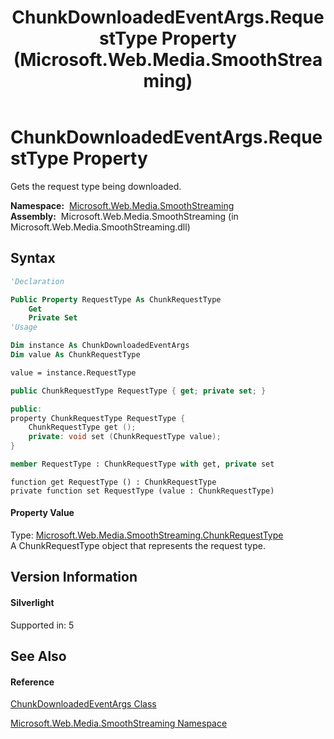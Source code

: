 ﻿---
title: ChunkDownloadedEventArgs.RequestType Property  (Microsoft.Web.Media.SmoothStreaming)
TOCTitle: RequestType Property
ms:assetid: P:Microsoft.Web.Media.SmoothStreaming.ChunkDownloadedEventArgs.RequestType
ms:mtpsurl: https://msdn.microsoft.com/en-us/library/microsoft.web.media.smoothstreaming.chunkdownloadedeventargs.requesttype(v=VS.95)
ms:contentKeyID: 46307752
ms.date: 05/31/2012
mtps_version: v=VS.95
f1_keywords:
- Microsoft.Web.Media.SmoothStreaming.ChunkDownloadedEventArgs.get_RequestType
- Microsoft.Web.Media.SmoothStreaming.ChunkDownloadedEventArgs.set_RequestType
- Microsoft.Web.Media.SmoothStreaming.ChunkDownloadedEventArgs.RequestType
dev_langs:
- CSharp
- JScript
- VB
- FSharp
- c++
api_location:
- Microsoft.Web.Media.SmoothStreaming.dll
api_name:
- Microsoft.Web.Media.SmoothStreaming.ChunkDownloadedEventArgs.get_RequestType
- Microsoft.Web.Media.SmoothStreaming.ChunkDownloadedEventArgs.RequestType
- Microsoft.Web.Media.SmoothStreaming.ChunkDownloadedEventArgs.set_RequestType
api_type:
- Managed
topic_type:
- apiref
- kbSyntax
product_family_name: VS
ROBOTS: INDEX,FOLLOW
---

# ChunkDownloadedEventArgs.RequestType Property

Gets the request type being downloaded.

**Namespace:**  [Microsoft.Web.Media.SmoothStreaming](microsoft-web-media-smoothstreaming-namespace_1.md)  
**Assembly:**  Microsoft.Web.Media.SmoothStreaming (in Microsoft.Web.Media.SmoothStreaming.dll)

## Syntax

``` vb
'Declaration

Public Property RequestType As ChunkRequestType
    Get
    Private Set
'Usage

Dim instance As ChunkDownloadedEventArgs
Dim value As ChunkRequestType

value = instance.RequestType
```

``` csharp
public ChunkRequestType RequestType { get; private set; }
```

``` c++
public:
property ChunkRequestType RequestType {
    ChunkRequestType get ();
    private: void set (ChunkRequestType value);
}
```

``` fsharp
member RequestType : ChunkRequestType with get, private set
```

``` jscript
function get RequestType () : ChunkRequestType
private function set RequestType (value : ChunkRequestType)
```

#### Property Value

Type: [Microsoft.Web.Media.SmoothStreaming.ChunkRequestType](chunkrequesttype-enumeration-microsoft-web-media-smoothstreaming.md)  
A ChunkRequestType object that represents the request type.

## Version Information

#### Silverlight

Supported in: 5  

## See Also

#### Reference

[ChunkDownloadedEventArgs Class](chunkdownloadedeventargs-class-microsoft-web-media-smoothstreaming.md)

[Microsoft.Web.Media.SmoothStreaming Namespace](microsoft-web-media-smoothstreaming-namespace_1.md)

